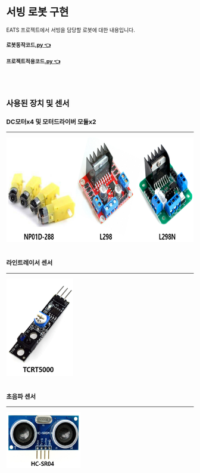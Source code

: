 # 서빙 로봇 구현
EATS 프로젝트에서 서빙을 담당할 로봇에 대한 내용입니다.
<br/>

#### 로봇동작코드[.py 👈](https://github.com/jacksimuse/Project_EATS/blob/hongryeol/ServingRobot/mqtt/mqtt06.py)
#### 프로젝트적용코드[.py 👈](https://github.com/jacksimuse/Project_EATS/blob/hongryeol/ServingRobot/mqtt/mqtt07.py)
<br/>
<br/>

## 사용된 장치 및 센서
### DC모터x4 및 모터드라이버 모듈x2
---
<img src ="https://github.com/jacksimuse/Project_EATS/blob/hongryeol/ServingRobot/refimg/moterset.png" width="800" height="280"/>
<br/>
<br/>

### 라인트레이서 센서
---
<img src ="https://github.com/jacksimuse/Project_EATS/blob/hongryeol/ServingRobot/refimg/line.png" width="180" height="260"/>
<br/>
<br/>

### 초음파 센서
---
<img src ="https://github.com/jacksimuse/Project_EATS/blob/hongryeol/ServingRobot/refimg/ultra.png" width="200" height="150"/>
<br/>
